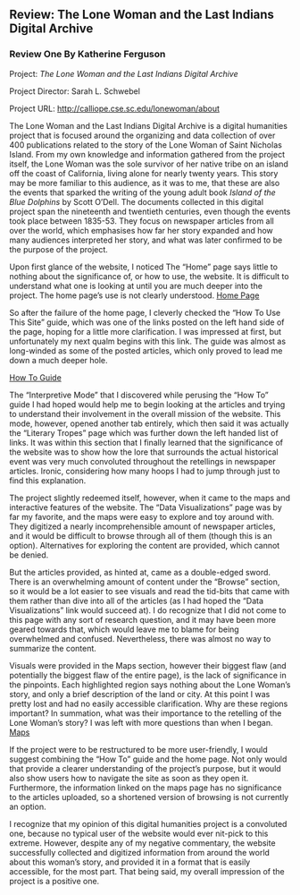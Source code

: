 ## Review: The Lone Woman and the Last Indians Digital Archive
### Review One By Katherine Ferguson 


Project: _The Lone Woman and the Last Indians Digital Archive_

Project Director: Sarah L. Schwebel 

Project URL: http://calliope.cse.sc.edu/lonewoman/about 


The Lone Woman and the Last Indians Digital Archive is a digital humanities project that is focused around the organizing and data collection of over 400 publications related to the story of the Lone Woman of Saint Nicholas Island. From my own knowledge and information gathered from the project itself, the Lone Woman was the sole survivor of her native tribe on an island off the coast of California, living alone for nearly twenty years. This story may be more familiar to this audience, as it was to me, that these are also the events that sparked the writing of the young adult book  _Island of the Blue Dolphins_ by Scott O’Dell. The documents collected in this digital project span the nineteenth and twentieth centuries, even though the events took place between 1835-53. They focus on newspaper articles from all over the world, which emphasises how far her story expanded and how many audiences interpreted her story, and what was later confirmed to be the purpose of the project. 

Upon first glance of the website, I noticed The “Home” page says little to nothing about the significance of, or how to use, the website. It is difficult to understand what one is looking at until you are much deeper into the project. The home page’s use is not clearly understood.
[Home Page](KFerguson350.github.io/KFerguson-350-Blog/images.Home-Page-of-R1.png) 

So after the failure of the home page, I cleverly checked the “How To Use This Site” guide, which was one of the links posted on the left hand side of the page, hoping for a little more clarification. I was impressed at first, but unfortunately my next qualm begins with this link. The guide was almost as long-winded as some of the posted articles, which only proved to lead me down a much deeper hole. 

[How To Guide](KFerguson350.github.io/KFerguson-350-Blog/images.How-to-of-R1.png)

The “Interpretive Mode” that I discovered while perusing the “How To” guide I had hoped would help me to begin looking at the articles and trying to understand their involvement in the overall mission of the website. This mode, however, opened another tab entirely, which then said it was actually the “Literary Tropes” page which was further down the left handed list of links. It was within this section that I finally learned that the significance of the website was to show how the lore that surrounds the actual historical event was very much convoluted throughout the retellings in newspaper articles. Ironic, considering how many hoops I had to jump through just to find this explanation. 
 
The project slightly redeemed itself, however, when it came to the maps and interactive features of the website. The “Data Visualizations” page was by far my favorite, and the maps were easy to explore and toy around with. They digitized a nearly incomprehensible amount of newspaper articles, and it would be difficult to browse through all of them (though this is an option). Alternatives for exploring the content are provided, which cannot be denied. 

But the articles provided, as hinted at, came as a double-edged sword. There is an overwhelming amount of content under the “Browse” section, so it would be a lot easier to see visuals and read the tid-bits that came with them rather than dive into all of the articles (as I had hoped the “Data Visualizations” link would succeed at). I do recognize that I did not come to this page with any sort of research question, and it may have been more geared towards that, which would leave me to blame for being overwhelmed and confused. Nevertheless, there was almost no way to summarize the content. 

Visuals were provided in the Maps section, however their biggest flaw (and potentially the biggest flaw of the entire page), is the lack of significance in the pinpoints. Each highlighted region says nothing about the Lone Woman’s story, and only a brief description of the land or city. At this point I was pretty lost and had no easily accessible clarification. Why are these regions important? In summation, what was their importance to the retelling of the Lone Woman’s story? I was left with more questions than when I began. 
[Maps](KFerguson350.github.io/KFerguson-350-Blog/images.Map-of-R1.png) 

If the project were to be restructured to be more user-friendly, I would suggest combining the “How To” guide and the home page. Not only would that provide a clearer understanding of the project’s purpose, but it would also show users how to navigate the site as soon as they open it. Furthermore, the information linked on the maps page has no significance to the articles uploaded, so a shortened version of browsing is not currently an option. 

I recognize that my opinion of this digital humanities project is a convoluted one, because no typical user of the website would ever nit-pick to this extreme. However, despite any of my negative commentary, the website successfully collected and digitized information from around the world about this woman’s story, and provided it in a format that is easily accessible, for the most part. That being said, my overall impression of the project is a positive one. 

